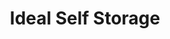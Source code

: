 ---
title: "Ideal Self Storage"
url: /gatesville/ideal-self-storage-east-main-street/
shop: storage rental
---
